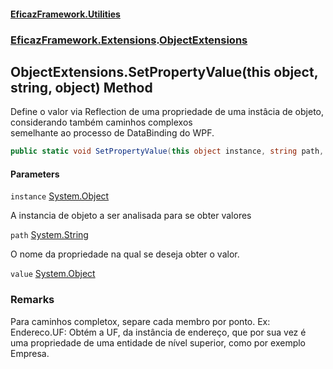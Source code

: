 #### [EficazFramework.Utilities](EficazFrameworkData.md 'EficazFramework Data')
### [EficazFramework.Extensions](EficazFrameworkData.md#EficazFramework.Extensions 'EficazFramework.Extensions').[ObjectExtensions](EficazFramework.Extensions/ObjectExtensions.md 'EficazFramework.Extensions.ObjectExtensions')

## ObjectExtensions.SetPropertyValue(this object, string, object) Method

Define o valor via Reflection de uma propriedade de uma instâcia de objeto, considerando também caminhos complexos  
semelhante ao processo de DataBinding do WPF.

```csharp
public static void SetPropertyValue(this object instance, string path, object value);
```
#### Parameters

<a name='EficazFramework.Extensions.ObjectExtensions.SetPropertyValue(thisobject,string,object).instance'></a>

`instance` [System.Object](https://docs.microsoft.com/en-us/dotnet/api/System.Object 'System.Object')

A instancia de objeto a ser analisada para se obter valores

<a name='EficazFramework.Extensions.ObjectExtensions.SetPropertyValue(thisobject,string,object).path'></a>

`path` [System.String](https://docs.microsoft.com/en-us/dotnet/api/System.String 'System.String')

O nome da propriedade na qual se deseja obter o valor.

<a name='EficazFramework.Extensions.ObjectExtensions.SetPropertyValue(thisobject,string,object).value'></a>

`value` [System.Object](https://docs.microsoft.com/en-us/dotnet/api/System.Object 'System.Object')

### Remarks
Para caminhos completox, separe cada membro por ponto. Ex: Endereco.UF: Obtém a UF, da instância de endereço, que por sua vez é  
            uma propriedade de uma entidade de nível superior, como por exemplo Empresa.